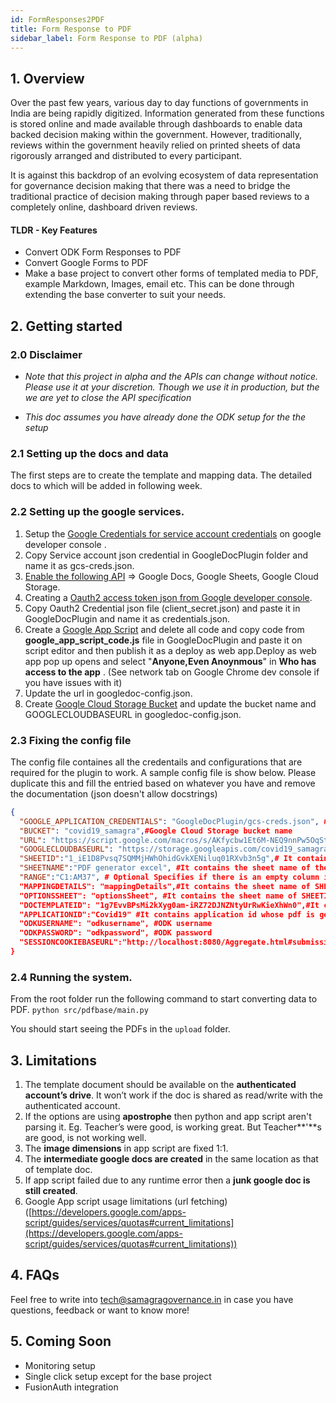 ```yaml
---
id: FormResponses2PDF
title: Form Response to PDF
sidebar_label: Form Response to PDF (alpha)
---
```


## 1. Overview

Over the past few years, various day to day functions of governments in India are being rapidly digitized. Information generated from these functions is stored online and made available through dashboards to enable data backed decision making within the government. However, traditionally, reviews within the government heavily relied on printed sheets of data rigorously arranged and distributed to every participant.

It is against this backdrop of an evolving ecosystem of data representation for governance decision making that there was a need to bridge the traditional practice of decision making through paper based reviews to a completely online, dashboard driven reviews.

#### TLDR - Key Features

- Convert ODK Form Responses to PDF
- Convert Google Forms to PDF
- Make a base project to convert other forms of templated media to PDF, example Markdown, Images, email etc. This can be done through extending the base converter to suit your needs.

## 2. Getting started

### 2.0 Disclaimer

- _Note that this project in alpha and the APIs can change without notice. Please use it at your discretion. Though we use it in production, but the we are yet to close the API specification_

- _This doc assumes you have already done the ODK setup for the the setup_

### 2.1 Setting up the docs and data

The first steps are to create the template and mapping data. The detailed docs to which will be added in following week.

### 2.2 Setting up the google services.

1.  Setup the [Google Credentials for service account credentials](https://developers.google.com/identity/protocols/oauth2/service-account) on google developer console .
2.  Copy Service account json credential in GoogleDocPlugin folder and name it as gcs-creds.json.
3.  [Enable the following API](https://support.google.com/googleapi/answer/6158841?hl=en) => Google Docs, Google Sheets, Google Cloud Storage.
4.  Creating a [Oauth2 access token json from Google developer console](https://developers.google.com/identity/protocols/oauth2/web-server#creatingcred).
5.  Copy Oauth2 Credential json file (client_secret.json) and paste it in GoogleDocPlugin and name it as credentials.json.
6.  Create a [Google App Script](https://developers.google.com/apps-script/overview#your_first_script) and delete all code and copy code from **google_app_script_code.js** file in GoogleDocPlugin and paste it on script editor and then publish it as a deploy as web app.Deploy as web app pop up opens and select "**Anyone,Even Anoynmous**" in **Who has access to the app** . (See network tab on Google Chrome dev console if you have issues with it)
7.  Update the url in googledoc-config.json.
8.  Create [Google Cloud Storage Bucket](https://cloud.google.com/storage/docs/creating-buckets#storage-create-bucket-console) and update the bucket name and GOOGLECLOUDBASEURL in googledoc-config.json.

### 2.3 Fixing the config file

The config file containes all the credentails and configurations that are required for the plugin to work. A sample config file is show below. Please duplicate this and fill the entried based on whatever you have and remove the documentation (json doesn't allow docstrings)

```json
{
  "GOOGLE_APPLICATION_CREDENTIALS": "GoogleDocPlugin/gcs-creds.json", #It contains the path of gcs-creds.json file.
  "BUCKET": "covid19_samagra",#Google Cloud Storage bucket name
  "URL": "https://script.google.com/macros/s/AKfycbw1Et6M-NEQ9nnPw5OqSt5kCCFg5orR1dsIZ0gRJB8YJTZj864/exec?",#It contains Google App Scripts execution url
  "GOOGLECLOUDBASEURL": "https://storage.googleapis.com/covid19_samagra/",#It contain google cloud storage base url
  "SHEETID":"1_iE1D8Pvsq7SQMMjHWhOhidGvkXENiluq01RXvb3n5g",# It contains google sheet id from where data and mapping is fetched.
  "SHEETNAME":"PDF generator excel", #It contains the sheet name of the first sheet of SHEETID from where data is fetched.
  "RANGE":"C1:AM37", # Optional Specifies if there is an empty column in the starting of {SHEETNAME}.
  "MAPPINGDETAILS": "mappingDetails",#It contains the sheet name of SHEETID from where mapping detail is fetched.
  "OPTIONSSHEET": "optionsSheet", #It contains the sheet name of SHEETID from where option detail is fetched.
  "DOCTEMPLATEID": "1g7EvvBPsMi2kXyg0am-iRZ72DJNZNtyUrRwKieXhWn0",#It contains template id of pdf that needs to be generated.
  "APPLICATIONID":"Covid19" #It contains application id whose pdf is generated.
  "ODKUSERNAME": "odkusername", #ODK username
  "ODKPASSWORD": "odkpassword", #ODK password
  "SESSIONCOOKIEBASEURL":"http://localhost:8080/Aggregate.html#submissions/filter///"
}
```

### 2.4 Running the system.

From the root folder run the following command to start converting data to PDF. `python src/pdfbase/main.py`

You should start seeing the PDFs in the `upload` folder.

## 3. Limitations

1.  The template document should be available on the **authenticated account’s drive**. It won’t work if the doc is shared as read/write with the authenticated account.
2.  If the options are using **apostrophe** then python and app script aren't parsing it. Eg. Teacher’s were good, is working great. But Teacher**'**s are good, is not working well.
3.  The **image dimensions** in app script are fixed 1:1.
4.  The **intermediate google docs are created** in the same location as that of template doc.
5.  If app script failed due to any runtime error then a **junk google doc is still created**.
6.  Google App script usage limitations (url fetching) ([https://developers.google.com/apps-script/guides/services/quotas#current_limitations](https://developers.google.com/apps-script/guides/services/quotas#current_limitations))

## 4. FAQs

Feel free to write into tech@samagragovernance.in in case you have questions, feedback or want to know more!

## 5. Coming Soon

- Monitoring setup
- Single click setup except for the base project
- FusionAuth integration
